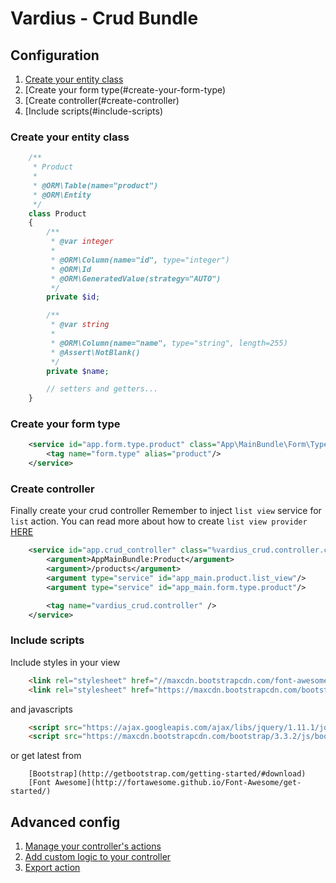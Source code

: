 Vardius - Crud Bundle
======================================

Configuration
----------------
1. [Create your entity class](#create-your-entity-class)
2. [Create your form type(#create-your-form-type)
3. [Create controller(#create-controller)
4. [Include scripts(#include-scripts)

### Create your entity class

``` php
    /**
     * Product
     *
     * @ORM\Table(name="product")
     * @ORM\Entity
     */
    class Product
    {
        /**
         * @var integer
         *
         * @ORM\Column(name="id", type="integer")
         * @ORM\Id
         * @ORM\GeneratedValue(strategy="AUTO")
         */
        private $id;

        /**
         * @var string
         *
         * @ORM\Column(name="name", type="string", length=255)
         * @Assert\NotBlank()
         */
        private $name;

        // setters and getters...
    }
```

### Create your form type

``` xml
    <service id="app.form.type.product" class="App\MainBundle\Form\Type\ProductType">
        <tag name="form.type" alias="product"/>
    </service>
```

### Create controller

Finally create your crud controller
Remember to inject `list view` service for `list` action.
You can read more about how to create `list view provider` [HERE](https://github.com/Vardius/list-bundle/blob/master/Resources/doc/configuration.md)

``` xml
    <service id="app.crud_controller" class="%vardius_crud.controller.class%" factory-service="vardius_crud.controller.factory" factory-method="get">
        <argument>AppMainBundle:Product</argument>
        <argument>/products</argument>
        <argument type="service" id="app_main.product.list_view"/>
        <argument type="service" id="app_main.form.type.product"/>

        <tag name="vardius_crud.controller" />
    </service>
```

### Include scripts

Include styles in your view

``` html
    <link rel="stylesheet" href="//maxcdn.bootstrapcdn.com/font-awesome/4.3.0/css/font-awesome.min.css">
    <link rel="stylesheet" href="https://maxcdn.bootstrapcdn.com/bootstrap/3.3.2/css/bootstrap.min.css">
```

and javascripts

``` html
    <script src="https://ajax.googleapis.com/ajax/libs/jquery/1.11.1/jquery.min.js"></script>
    <script src="https://maxcdn.bootstrapcdn.com/bootstrap/3.3.2/js/bootstrap.min.js"></script>
```

or get latest from

        [Bootstrap](http://getbootstrap.com/getting-started/#download)
        [Font Awesome](http://fortawesome.github.io/Font-Awesome/get-started/)


Advanced config
----------------
1. [Manage your controller's actions](actions.md)
2. [Add custom logic to your controller](custom_logic.md)
3. [Export action](export.md)
